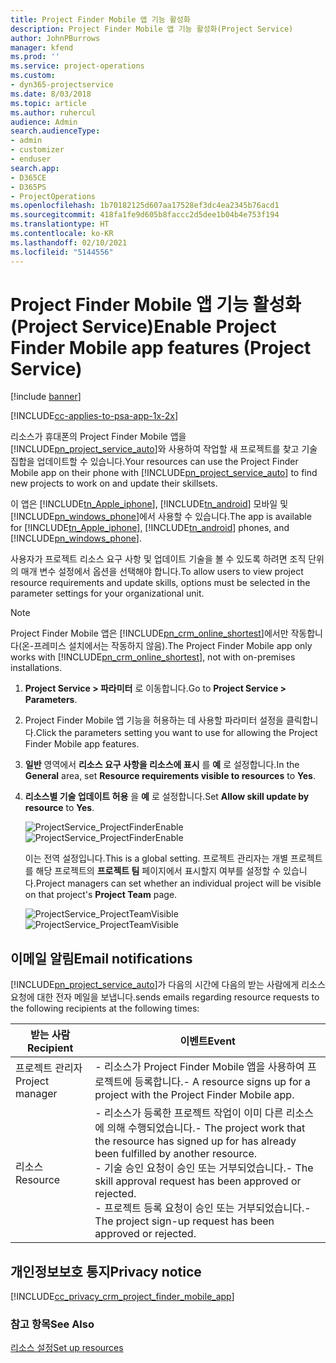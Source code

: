 ```yaml
---
title: Project Finder Mobile 앱 기능 활성화
description: Project Finder Mobile 앱 기능 활성화(Project Service)
author: JohnPBurrows
manager: kfend
ms.prod: ''
ms.service: project-operations
ms.custom:
- dyn365-projectservice
ms.date: 8/03/2018
ms.topic: article
ms.author: ruhercul
audience: Admin
search.audienceType:
- admin
- customizer
- enduser
search.app:
- D365CE
- D365PS
- ProjectOperations
ms.openlocfilehash: 1b70182125d607aa17528ef3dc4ea2345b76acd1
ms.sourcegitcommit: 418fa1fe9d605b8faccc2d5dee1b04b4e753f194
ms.translationtype: HT
ms.contentlocale: ko-KR
ms.lasthandoff: 02/10/2021
ms.locfileid: "5144556"
---
```

# <a name="enable-project-finder-mobile-app-features-project-service"></a><span data-ttu-id="da8b4-103">Project Finder Mobile 앱 기능 활성화(Project Service)</span><span class="sxs-lookup"><span data-stu-id="da8b4-103">Enable Project Finder Mobile app features (Project Service)</span></span>

[!include [banner](../includes/psa-now-project-operations.md)]

[!INCLUDE[cc-applies-to-psa-app-1x-2x](../includes/cc-applies-to-psa-app-1x-2x.md)]

<span data-ttu-id="da8b4-104">리소스가 휴대폰의 Project Finder Mobile 앱을 [!INCLUDE[pn_project_service_auto](../includes/pn-project-service-auto.md)]와 사용하여 작업할 새 프로젝트를 찾고 기술 집합을 업데이트할 수 있습니다.</span><span class="sxs-lookup"><span data-stu-id="da8b4-104">Your resources can use the Project Finder Mobile app on their phone with [!INCLUDE[pn_project_service_auto](../includes/pn-project-service-auto.md)] to find new projects to work on and update their skillsets.</span></span>  
  
 <span data-ttu-id="da8b4-105">이 앱은 [!INCLUDE[tn_Apple_iphone](../includes/tn-apple-iphone.md)], [!INCLUDE[tn_android](../includes/tn-android.md)] 모바일 및 [!INCLUDE[pn_windows_phone](../includes/pn-windows-phone.md)]에서 사용할 수 있습니다.</span><span class="sxs-lookup"><span data-stu-id="da8b4-105">The app is available for [!INCLUDE[tn_Apple_iphone](../includes/tn-apple-iphone.md)], [!INCLUDE[tn_android](../includes/tn-android.md)] phones, and [!INCLUDE[pn_windows_phone](../includes/pn-windows-phone.md)].</span></span>  
    
 <span data-ttu-id="da8b4-106">사용자가 프로젝트 리소스 요구 사항 및 업데이트 기술을 볼 수 있도록 하려면 조직 단위의 매개 변수 설정에서 옵션을 선택해야 합니다.</span><span class="sxs-lookup"><span data-stu-id="da8b4-106">To allow users to view project resource requirements and update skills, options must be selected in the parameter settings for your organizational unit.</span></span>
  
> [!NOTE]
>  <span data-ttu-id="da8b4-107">Project Finder Mobile 앱은 [!INCLUDE[pn_crm_online_shortest](../includes/pn-crm-online-shortest.md)]에서만 작동합니다(온-프레미스 설치에서는 작동하지 않음).</span><span class="sxs-lookup"><span data-stu-id="da8b4-107">The Project Finder Mobile app only works with [!INCLUDE[pn_crm_online_shortest](../includes/pn-crm-online-shortest.md)], not with on-premises installations.</span></span>  
  
1. <span data-ttu-id="da8b4-108">**Project Service > 파라미터** 로 이동합니다.</span><span class="sxs-lookup"><span data-stu-id="da8b4-108">Go to **Project Service > Parameters**.</span></span>  
  
2. <span data-ttu-id="da8b4-109">Project Finder Mobile 앱 기능을 허용하는 데 사용할 파라미터 설정을 클릭합니다.</span><span class="sxs-lookup"><span data-stu-id="da8b4-109">Click the parameters setting you want to use for allowing the Project Finder Mobile app features.</span></span>  
  
3. <span data-ttu-id="da8b4-110">**일반** 영역에서 **리소스 요구 사항을 리소스에 표시** 를 **예** 로 설정합니다.</span><span class="sxs-lookup"><span data-stu-id="da8b4-110">In the **General** area, set **Resource requirements visible to resources** to **Yes**.</span></span>  
  
4. <span data-ttu-id="da8b4-111">**리소스별 기술 업데이트 허용** 을 **예** 로 설정합니다.</span><span class="sxs-lookup"><span data-stu-id="da8b4-111">Set **Allow skill update by resource** to **Yes**.</span></span>  
  
   <span data-ttu-id="da8b4-112">![ProjectService_ProjectFinderEnable](../psa/media/project-service-project-finder-enable.png "ProjectService_ProjectFinderEnable")</span><span class="sxs-lookup"><span data-stu-id="da8b4-112">![ProjectService_ProjectFinderEnable](../psa/media/project-service-project-finder-enable.png "ProjectService_ProjectFinderEnable")</span></span>  
  
   <span data-ttu-id="da8b4-113">이는 전역 설정입니다.</span><span class="sxs-lookup"><span data-stu-id="da8b4-113">This is a global setting.</span></span> <span data-ttu-id="da8b4-114">프로젝트 관리자는 개별 프로젝트를 해당 프로젝트의 **프로젝트 팀** 페이지에서 표시할지 여부를 설정할 수 있습니다.</span><span class="sxs-lookup"><span data-stu-id="da8b4-114">Project managers can set whether an individual project will be visible on that project's **Project Team** page.</span></span>  
  
   <span data-ttu-id="da8b4-115">![ProjectService_ProjectTeamVisible](../psa/media/project-service-project-team-visible.png "ProjectService_ProjectTeamVisible")</span><span class="sxs-lookup"><span data-stu-id="da8b4-115">![ProjectService_ProjectTeamVisible](../psa/media/project-service-project-team-visible.png "ProjectService_ProjectTeamVisible")</span></span>  
  
## <a name="email-notifications"></a><span data-ttu-id="da8b4-116">이메일 알림</span><span class="sxs-lookup"><span data-stu-id="da8b4-116">Email notifications</span></span>  
 [!INCLUDE[pn_project_service_auto](../includes/pn-project-service-auto.md)]<span data-ttu-id="da8b4-117">가 다음의 시간에 다음의 받는 사람에게 리소스 요청에 대한 전자 메일을 보냅니다.</span><span class="sxs-lookup"><span data-stu-id="da8b4-117">sends emails regarding resource requests to the following recipients at the following times:</span></span>  
  
|<span data-ttu-id="da8b4-118">받는 사람</span><span class="sxs-lookup"><span data-stu-id="da8b4-118">Recipient</span></span>|<span data-ttu-id="da8b4-119">이벤트</span><span class="sxs-lookup"><span data-stu-id="da8b4-119">Event</span></span>|  
|---------------|-----------|  
|<span data-ttu-id="da8b4-120">프로젝트 관리자</span><span class="sxs-lookup"><span data-stu-id="da8b4-120">Project manager</span></span>|<span data-ttu-id="da8b4-121">- 리소스가 Project Finder Mobile 앱을 사용하여 프로젝트에 등록합니다.</span><span class="sxs-lookup"><span data-stu-id="da8b4-121">- A resource signs up for a project with the Project Finder Mobile app.</span></span>|  
|<span data-ttu-id="da8b4-122">리소스</span><span class="sxs-lookup"><span data-stu-id="da8b4-122">Resource</span></span>|<span data-ttu-id="da8b4-123">- 리소스가 등록한 프로젝트 작업이 이미 다른 리소스에 의해 수행되었습니다.</span><span class="sxs-lookup"><span data-stu-id="da8b4-123">- The project work that the resource has signed up for has already been fulfilled by another resource.</span></span><br /><span data-ttu-id="da8b4-124">- 기술 승인 요청이 승인 또는 거부되었습니다.</span><span class="sxs-lookup"><span data-stu-id="da8b4-124">- The skill approval request has been approved or rejected.</span></span><br /><span data-ttu-id="da8b4-125">- 프로젝트 등록 요청이 승인 또는 거부되었습니다.</span><span class="sxs-lookup"><span data-stu-id="da8b4-125">- The project sign-up request has been approved or rejected.</span></span>|  
  
## <a name="privacy-notice"></a><span data-ttu-id="da8b4-126">개인정보보호 통지</span><span class="sxs-lookup"><span data-stu-id="da8b4-126">Privacy notice</span></span>  
 [!INCLUDE[cc_privacy_crm_project_finder_mobile_app](../includes/cc-privacy-crm-project-finder-mobile-app.md)]  
  
### <a name="see-also"></a><span data-ttu-id="da8b4-127">참고 항목</span><span class="sxs-lookup"><span data-stu-id="da8b4-127">See Also</span></span>  
 [<span data-ttu-id="da8b4-128">리소스 설정</span><span class="sxs-lookup"><span data-stu-id="da8b4-128">Set up resources</span></span>](../psa/set-up-resources.md)
